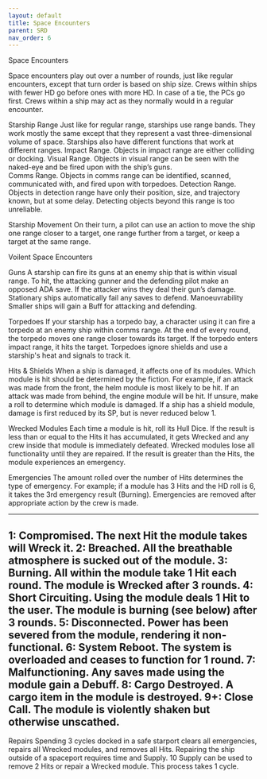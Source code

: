 ```yaml
---
layout: default
title: Space Encounters
parent: SRD
nav_order: 6
---
```


Space Encounters

Space encounters play out over a number of rounds, just like regular encounters, except that turn order is based on ship size. Crews within ships with fewer HD go before ones with more HD. In case of a tie, the PCs go first.
Crews within a ship may act as they normally would in a regular encounter. 

Starship Range
Just like for regular range, starships use range bands. They work mostly the same except that they represent a vast three-dimensional volume of space. Starships also have different functions that work at different ranges.
Impact Range. Objects in impact range are either colliding or docking.
Visual Range. Objects in visual range can be seen with the naked-eye and be fired upon with the ship’s guns.  
Comms Range. Objects in comms range can be identified, scanned, communicated with, and fired upon with torpedoes.
Detection Range. Objects in detection range have only their position, size, and trajectory known, but at some delay. Detecting objects beyond this range is too unreliable.

Starship Movement
On their turn, a pilot can use an action to move the ship one range closer to a target, one range further from a target, or keep a target at the same range.

Voilent Space Encounters


Guns
A starship can fire its guns at an enemy ship that is within visual range.
To hit, the attacking gunner and the defending pilot make an opposed ADA save. If the attacker wins they deal their gun’s damage. Stationary ships automatically fail any saves to defend.
Manoeuvrability
Smaller ships will gain a Buff for attacking and defending. 

Torpedoes
If your starship has a torpedo bay, a character using it can fire a torpedo at an enemy ship within comms range. At the end of every round, the torpedo moves one range closer towards its target. If the torpedo enters impact range, it hits the target. 
Torpedoes ignore shields and use a starship's heat and signals to track it.

Hits & Shields
When a ship is damaged, it affects one of its modules. Which module is hit should be determined by the fiction. For example, if an attack was made from the front, the helm module is most likely to be hit. If an attack was made from behind, the engine module will be hit. If unsure, make a roll to determine which module is damaged. 
If a ship has a shield module, damage is first reduced by its SP, but is never reduced below 1.

Wrecked Modules
Each time a module is hit, roll its Hull Dice. If the result is less than or equal to the Hits it has accumulated, it gets Wrecked and any crew inside that module is immediately defeated. Wrecked modules lose all functionality until they are repaired.
If the result is greater than the Hits, the module experiences an emergency. 

Emergencies
The amount rolled over the number of Hits determines the type of emergency. For example; if a module has 3 Hits and the HD roll is 6, it takes the 3rd emergency result (Burning).
Emergencies are removed after appropriate action by the crew is made. 

---
1: Compromised. The next Hit the module takes will Wreck it.
2: Breached. All the breathable atmosphere is sucked out of the module.
3: Burning. All within the module take 1 Hit each round. The module is Wrecked after 3 rounds.
4: Short Circuiting. Using the module deals 1 Hit to the user. The module is burning (see below) after 3 rounds.
5: Disconnected. Power has been severed from the module, rendering it non-functional.
6: System Reboot. The system is overloaded and ceases to function for 1 round.
7: Malfunctioning. Any saves made using the module gain a Debuff.
8: Cargo Destroyed. A cargo item in the module is destroyed.
9+: Close Call. The module is violently shaken but otherwise unscathed. 
---

Repairs
Spending 3 cycles docked in a safe starport clears all emergencies, repairs all Wrecked modules, and removes all Hits.
Repairing the ship outside of a spaceport requires time and Supply. 10 Supply can be used to remove 2 Hits or repair a Wrecked module. This process takes 1 cycle.
